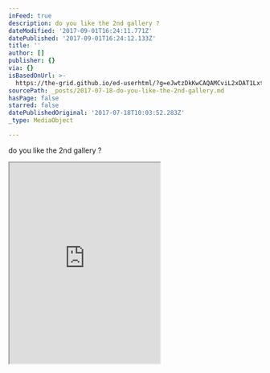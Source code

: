 ```yaml
---
inFeed: true
description: do you like the 2nd gallery ?
dateModified: '2017-09-01T16:24:11.771Z'
datePublished: '2017-09-01T16:24:12.133Z'
title: ''
author: []
publisher: {}
via: {}
isBasedOnUrl: >-
  https://the-grid.github.io/ed-userhtml/?g=eJwtzDkKwCAQAMCviL2xDAT1Lxtv8MLdBPx9LNIPo1x-mS2AqHm4he21-kbImQMCkaYPmieigZeUlHyc2R2QZV0RSvFz_bA9dXSknZzcKLlT8wGuih-g
sourcePath: _posts/2017-07-18-do-you-like-the-2nd-gallery.md
hasPage: false
starred: false
datePublishedOriginal: '2017-07-18T10:03:52.283Z'
_type: MediaObject

---
```

do you like the 2nd gallery ?

<iframe src="https://the-grid.github.io/ed-userhtml/?g=eJxNkVFrgzAUhd_9FcFBq1CTtrRundoHYYy-7GlvY4w0ubGxmkgSZTL235e2FvaWm_Nx7r3n5lwOSPIiFMfEaO3CfU781z7ILTOyc_tI9Io5qVXEF8guPBujnwChgRpU-1rUFhWI4wrcSwMtKGfL8Z1Wb7SFyMYfy8_M01Kg6D9TjgceeasYGXC9URdmMmIGqIOJ8w6ZF7DkXpP8hmFrmC9DQphWCpjDgjI4an3GChwB9fVaEsvPuLYP3-LYNsVqNoCxfoliWOPdjHbdgRe75TpdbTebdJs-pekqvJj7bXBHje_8pjlgqSwYV4LQBqJp2zgLfiOuWX-Zb4Hmt5zm_nWfIqmt7z6P4ywnU4pBfsmZNdTaa9RMt9eoQsSpo8nJgCjCk3OdfSbEnaAykmMqSTtWtGnAjITrZNR90sgzJB5I1oonkzaZqL7ttHW-weP9in-si52R" height="400" style=""></iframe>